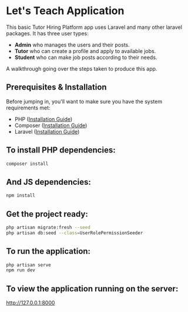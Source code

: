 # Let's Teach Application

This basic Tutor Hiring Platform app uses Laravel and many other laravel packages. 
It has three user types: 
- <b>Admin</b> who manages the users and their posts. 
- <b>Tutor</b> who can create a profile and apply to available jobs.
- <b>Student</b> who can make job posts according to their needs. 

A walkthrough going over the steps taken to produce this app.

## Prerequisites & Installation

Before jumping in, you'll want to make sure you have the system requirements met:
- PHP ([Installation Guide](https://www.php.net/manual/en/install.php))
- Composer ([Installation Guide](https://getcomposer.org/doc/00-intro.md)) 
- Laravel ([Installation Guide](https://laravel.com/docs/10.x))

## To install PHP dependencies:

```bash
composer install
```
## And JS dependencies:
```bash
npm install
```

## Get the project ready:

```bash
php artisan migrate:fresh --seed
php artisan db:seed --class=UserRolePermissionSeeder
```

## To run the application:

```bash
php artisan serve
npm run dev
```

## To view the application running on the server: 
http://127.0.0.1:8000
